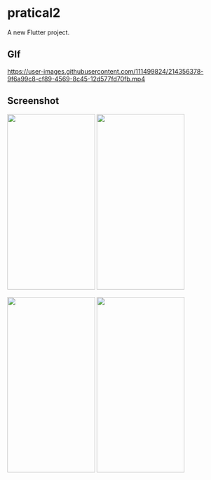 # pratical2

A new Flutter project.

## GIf

https://user-images.githubusercontent.com/111499824/214356378-9f6a99c8-cf89-4569-8c45-12d577fd70fb.mp4

## Screenshot

<img src="https://user-images.githubusercontent.com/111499824/214359242-617026a8-9994-49ad-928b-c4305af7f8ee.jpg" alt="" data-canonical-src="https://gyazo.com/eb5c5741b6a9a16c692170a41a49c858.png" width="200" height="400" />  <img src="https://user-images.githubusercontent.com/111499824/214359345-8e0e1112-b39b-493a-bc94-a51d6b4b1d5a.jpg" alt="" data-canonical-src="https://gyazo.com/eb5c5741b6a9a16c692170a41a49c858.png" width="200" height="400" />

<img src="https://user-images.githubusercontent.com/111499824/214359523-26757a46-669e-417e-b8be-73b8a84a7559.jpg" alt="" data-canonical-src="https://gyazo.com/eb5c5741b6a9a16c692170a41a49c858.png" width="200" height="400" />  <img src="https://user-images.githubusercontent.com/111499824/214359287-974bd21e-0453-46ab-8ef5-3ff1bf041613.jpg" alt="" data-canonical-src="https://gyazo.com/eb5c5741b6a9a16c692170a41a49c858.png" width="200" height="400" />


